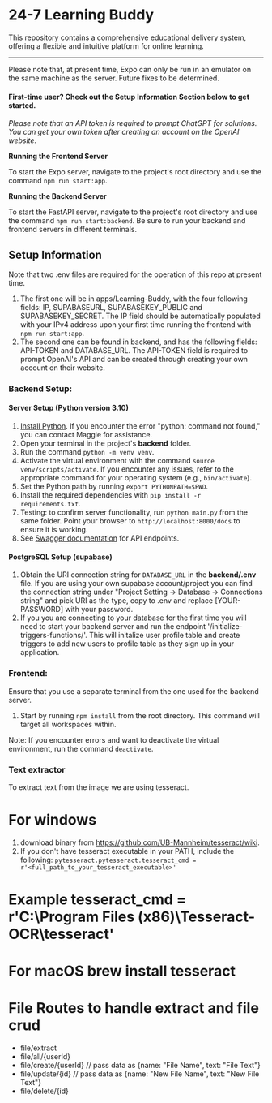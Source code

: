 # 24-7 Learning Buddy

This repository contains a comprehensive educational delivery system, offering a flexible and intuitive platform for online learning.

---

Please note that, at present time, Expo can only be run in an emulator on the same machine as the server. Future fixes to be determined.

#### First-time user? Check out the Setup Information Section below to get started.

_Please note that an API token is required to prompt ChatGPT for solutions. You can get your own token after creating an account on the OpenAI website._

**Running the Frontend Server**

To start the Expo server, navigate to the project's root directory and use the command `npm run start:app`.

**Running the Backend Server**

To start the FastAPI server, navigate to the project's root directory and use the command `npm run start:backend`. Be sure to run your backend and frontend servers in different terminals.

## Setup Information

Note that two .env files are required for the operation of this repo at present time.

1. The first one will be in apps/Learning-Buddy, with the four following fields: IP, SUPABASEURL, SUPABASEKEY_PUBLIC and SUPABASEKEY_SECRET. The IP field should be automatically populated with your IPv4 address upon your first time running the frontend with `npm run start:app`.
2. The second one can be found in backend, and has the following fields: API-TOKEN and DATABASE_URL. The API-TOKEN field is required to prompt OpenAI's API and can be created through creating your own account on their website.

### Backend Setup:

#### Server Setup (Python version 3.10)

1. [Install Python](https://www.python.org/downloads/). If you encounter the error "python: command not found," you can contact Maggie for assistance.
2. Open your terminal in the project's **backend** folder.
3. Run the command `python -m venv venv`.
4. Activate the virtual environment with the command `source venv/scripts/activate`. If you encounter any issues, refer to the appropriate command for your operating system (e.g., `bin/activate`).
5. Set the Python path by running `export PYTHONPATH=$PWD`.
6. Install the required dependencies with `pip install -r requirements.txt`.
7. Testing: to confirm server functionality, run `python main.py` from the same folder. Point your browser to `http://localhost:8000/docs` to ensure it is working.
8. See [Swagger documentation](https://swagger.io/tools/swaggerhub/hosted-api-documentation/?utm_source=aw&utm_medium=ppcg&utm_campaign=SEM_SwaggerHub_PR_NA_ENG_EXT_Prospecting&utm_term=swagger%20documentation&utm_content=511173019836&gclid=CjwKCAjwyeujBhA5EiwA5WD7_X2UbJaNbXlf7NY1KCjj-ntQi4hFAhlAZKhr4f80x9AiYo_HQRhN3hoCMVQQAvD_BwE&gclsrc=aw.ds) for API endpoints.

#### PostgreSQL Setup (supabase)

1. Obtain the URI connection string for `DATABASE_URL` in the **backend/.env** file. If you are using your own supabase account/project you can find the connection string under "Project Setting -> Database -> Connections string" and pick URI as the type, copy to .env and replace [YOUR-PASSWORD] with your password.
2. If you you are connecting to your database for the first time you will need to start your backend server and run the endpoint '/initialize-triggers-functions/'. This will initalize user profile table and create triggers to add new users to profile table as they sign up in your application.

### Frontend:

Ensure that you use a separate terminal from the one used for the backend server.

1. Start by running `npm install` from the root directory. This command will target all workspaces within.

Note: If you encounter errors and want to deactivate the virtual environment, run the command `deactivate`.

### Text extractor

To extract text from the image we are using tesseract.

# For windows

1. download binary from https://github.com/UB-Mannheim/tesseract/wiki.
2. If you don't have tesseract executable in your PATH, include the following:
   `pytesseract.pytesseract.tesseract_cmd = r'<full_path_to_your_tesseract_executable>'`

# Example tesseract_cmd = r'C:\Program Files (x86)\Tesseract-OCR\tesseract'

# For macOS brew install tesseract

# File Routes to handle extract and file crud

- file/extract
- file/all/{userId}
- file/create/{userId} // pass data as {name: "File Name", text: "File Text"}
- file/update/{id} // pass data as {name: "New File Name", text: "New File Text"}
- file/delete/{id}

